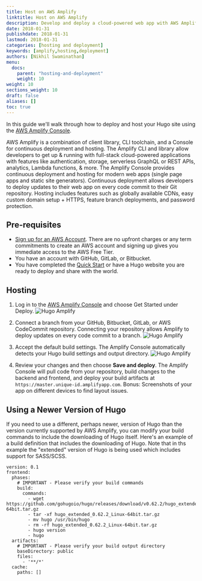 ```yaml
---
title: Host on AWS Amplify
linktitle: Host on AWS Amplify
description: Develop and deploy a cloud-powered web app with AWS Amplify. 
date: 2018-01-31
publishdate: 2018-01-31
lastmod: 2018-01-31
categories: [hosting and deployment]
keywords: [amplify,hosting,deployment]
authors: [Nikhil Swaminathan]
menu:
  docs:
    parent: "hosting-and-deployment"
    weight: 10
weight: 10
sections_weight: 10
draft: false
aliases: []
toc: true
---
```


In this guide we'll walk through how to deploy and host your Hugo site using the [AWS Amplify Console](https://console.amplify.aws).

AWS Amplify is a combination of client library, CLI toolchain, and a Console for continuous deployment and hosting. The Amplify CLI and library allow developers to get up & running with full-stack cloud-powered applications with features like authentication, storage, serverless GraphQL or REST APIs, analytics, Lambda functions, & more. The Amplify Console provides continuous deployment and hosting for modern web apps (single page apps and static site generators). Continuous deployment allows developers to deploy updates to their web app on every code commit to their Git repository. Hosting includes features such as globally available CDNs, easy custom domain setup + HTTPS, feature branch deployments, and password protection.

## Pre-requisites

* [Sign up for an AWS Account](https://portal.aws.amazon.com/billing/signup?redirect_url=https%3A%2F%2Faws.amazon.com%2Fregistration-confirmation). There are no upfront charges or any term commitments to create an AWS account and signing up gives you immediate access to the AWS Free Tier.
* You have an account with GitHub, GitLab, or Bitbucket.
* You have completed the [Quick Start][] or have a Hugo website you are ready to deploy and share with the world.

## Hosting

1. Log in to the [AWS Amplify Console](https://console.aws.amazon.com/amplify/home) and choose Get Started under Deploy.
   ![Hugo Amplify](/images/hosting-and-deployment/hosting-on-aws-amplify/amplify-gettingstarted.png)

1. Connect a branch from your GitHub, Bitbucket, GitLab, or AWS CodeCommit repository. Connecting your repository allows Amplify to deploy updates on every code commit to a branch.
   ![Hugo Amplify](/images/hosting-and-deployment/hosting-on-aws-amplify/amplify-connect-repo.gif)

1.  Accept the default build settings. The Amplify Console automatically detects your Hugo build settings and output directory.
   ![Hugo Amplify](/images/hosting-and-deployment/hosting-on-aws-amplify/amplify-build-settings.png)

1. Review your changes and then choose **Save and deploy**. The Amplify Console will pull code from your repository, build changes to the backend and frontend, and deploy your build artifacts at `https://master.unique-id.amplifyapp.com`. Bonus: Screenshots of your app on different devices to find layout issues.

## Using a Newer Version of Hugo

If you need to use a different, perhaps newer, version of Hugo than the version currently supported by AWS Amplify, you can modify your build commands to include the downloading of Hugo itself.  Here's an example of a build definition that includes the downloading of Hugo.  Note that in ths example the "extended" version of Hugo is being used which includes support for SASS/SCSS.

```
version: 0.1
frontend:
  phases:
    # IMPORTANT - Please verify your build commands
    build:
      commands:
        - wget https://github.com/gohugoio/hugo/releases/download/v0.62.2/hugo_extended_0.62.2_Linux-64bit.tar.gz
        - tar -xf hugo_extended_0.62.2_Linux-64bit.tar.gz
        - mv hugo /usr/bin/hugo 
        - rm -rf hugo_extended_0.62.2_Linux-64bit.tar.gz
        - hugo version
        - hugo
  artifacts:
    # IMPORTANT - Please verify your build output directory
    baseDirectory: public
    files:
      - '**/*'
  cache:
    paths: []
    
```

[Quick Start]: /getting-started/quick-start/

